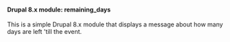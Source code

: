 #### Drupal 8.x module: remaining_days
This is a simple Drupal 8.x module that displays a message about how many days are left 'till the event.